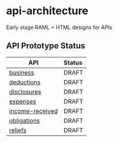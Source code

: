 
# api-architecture

Early stage RAML > HTML designs for APIs

## API Prototype Status

| API              | Status |
|------------------|:-------|
| [business](        https://htmlpreview.github.io/?https://github.com/hmrc/api-architecture/blob/master/business/business-printable.html)       | DRAFT  |
| [deductions](      https://htmlpreview.github.io/?https://github.com/hmrc/api-architecture/blob/master/deductions/deductions-printable.html)       | DRAFT  |
| [disclosures](     https://htmlpreview.github.io/?https://github.com/hmrc/api-architecture/blob/master/disclosures/disclosures-printable.html)       | DRAFT  |
| [expenses](        https://htmlpreview.github.io/?https://github.com/hmrc/api-architecture/blob/master/expenses/expenses-printable.html)       | DRAFT  |
| [income-received]( https://htmlpreview.github.io/?https://github.com/hmrc/api-architecture/blob/master/income-received/income-received-modern.html)       | DRAFT  |
| [obligations](     https://htmlpreview.github.io/?https://github.com/hmrc/api-architecture/blob/master/obligations/obligations-printable.html)      | DRAFT  |
| [reliefs](         https://htmlpreview.github.io/?https://github.com/hmrc/api-architecture/blob/master/reliefs/reliefs-printable.html)       | DRAFT  |

